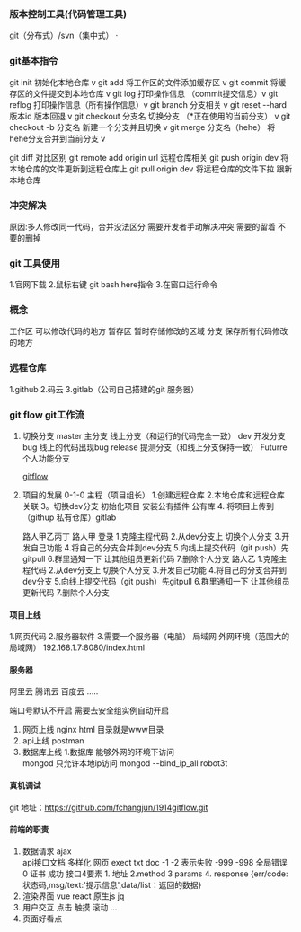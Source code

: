 ### 版本控制工具(代码管理工具)
git（分布式）/svn（集中式） ·
### git基本指令
git init 初始化本地仓库  v
git add  将工作区的文件添加缓存区   v
git commit  将缓存区的文件提交到本地仓库  v
git log   打印操作信息 （commit提交信息）v
git reflog 打印操作信息（所有操作信息）v
git branch  分支相关  v
git reset --hard 版本id  版本回退   v
git checkout 分支名 切换分支 （*正在使用的当前分支） v
git checkout -b 分支名 新建一个分支并且切换  v
git  merge 分支名（hehe） 将hehe分支合并到当前分支 v

git diff   对比区别
git remote add origin  url  远程仓库相关
git push  origin dev 将本地仓库的文件更新到远程仓库上
git pull origin dev  将远程仓库的文件下拉 跟新本地仓库
### 冲突解决
原因:多人修改同一代码，合并没法区分  需要开发者手动解决冲突
需要的留着  不要的删掉
### git 工具使用
1.官网下载
2.鼠标右键  git bash here指令
3.在窗口运行命令
### 概念
工作区 可以修改代码的地方
暂存区 暂时存储修改的区域
分支   保存所有代码修改的地方
### 远程仓库
1.github
2.码云
3.gitlab（公司自己搭建的git 服务器）

### git flow git工作流
1. 切换分支 
   master  主分支  线上分支（和运行的代码完全一致）
   dev     开发分支 
   bug     线上的代码出现bug
   release 提测分支（和线上分支保持一致）
   Futurre 个人功能分支
  
   [gitflow](https://www.cnblogs.com/wish123/p/9785101.html)
2. 项目的发展 0-1-0
   主程（项目组长）
   1.创建远程仓库
   2.本地仓库和远程仓库关联
   3。切换dev分支  初始化项目 安装公有插件 公有库
   4. 将项目上传到（githup 私有仓库）gitlab

   路人甲乙丙丁
   路人甲
     登录
     1.克隆主程代码
     2.从dev分支上 切换个人分支 
     3.开发自己功能
     4.将自己的分支合并到dev分支
     5.向线上提交代码（git push）先gitpull
     6.群里通知一下  让其他组员更新代码
     7.删除个人分支
   路人乙
     1.克隆主程代码
     2.从dev分支上 切换个人分支 
     3.开发自己功能
     4.将自己的分支合并到dev分支
     5.向线上提交代码（git push）先gitpull
     6.群里通知一下  让其他组员更新代码
     7.删除个人分支
  <!-- 
    master-》dev 只能master合并dev  不能dev合并master
   -->
  #### 项目上线
   1.网页代码
   2.服务器软件
   3.需要一个服务器（电脑） 局域网 外网环境（范围大的局域网）
   192.168.1.7:8080/index.html

  #### 服务器
  阿里云  腾讯云 百度云  .....
  <!-- 全干（栈）工程师  1 1.5  1.1.5  2 -->
  端口号默认不开启  需要去安全组实例自动开启
  1. 网页上线
     nginx 
     html 目录就是www目录
  2. api上线
     postman 
  3. 数据库上线
     1.数据库 能够外网的环境下访问  
     mongod 只允许本地ip访问
     mongod --bind_ip_all 
     robot3t
#### 真机调试

git 地址：https://github.com/fchangjun/1914gitflow.git

####  前端的职责
1. 数据请求  ajax  
   api接口文档 多样化  网页  exect  txt  doc           -1 -2 表示失败 -999 -998 全局错误   0  证书 成功
   接口4要素  1. 地址 2.method 3 params  4. response {err/code:状态码,msg/text:'提示信息',data/list：返回的数据}
2. 渲染界面  vue  react  原生js  jq 
3. 用户交互  点击 触摸 滚动 ...
4. 页面好看点



     
